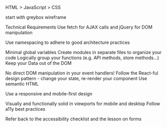 HTML > JavaScript > CSS

start with greybox wireframe


Technical Requirements
Use fetch for AJAX calls and jQuery for DOM manipulation

Use namespacing to adhere to good architecture practices

Minimal global variables
Create modules in separate files to organize your code
Logically group your functions (e.g. API methods, store methods...)
Keep your Data out of the DOM

No direct DOM manipulation in your event handlers!
Follow the React-ful design pattern - change your state, re-render your component
Use semantic HTML

Use a responsive and mobile-first design

Visually and functionally solid in viewports for mobile and desktop
Follow a11y best practices

Refer back to the accessibility checklist and the lesson on forms
